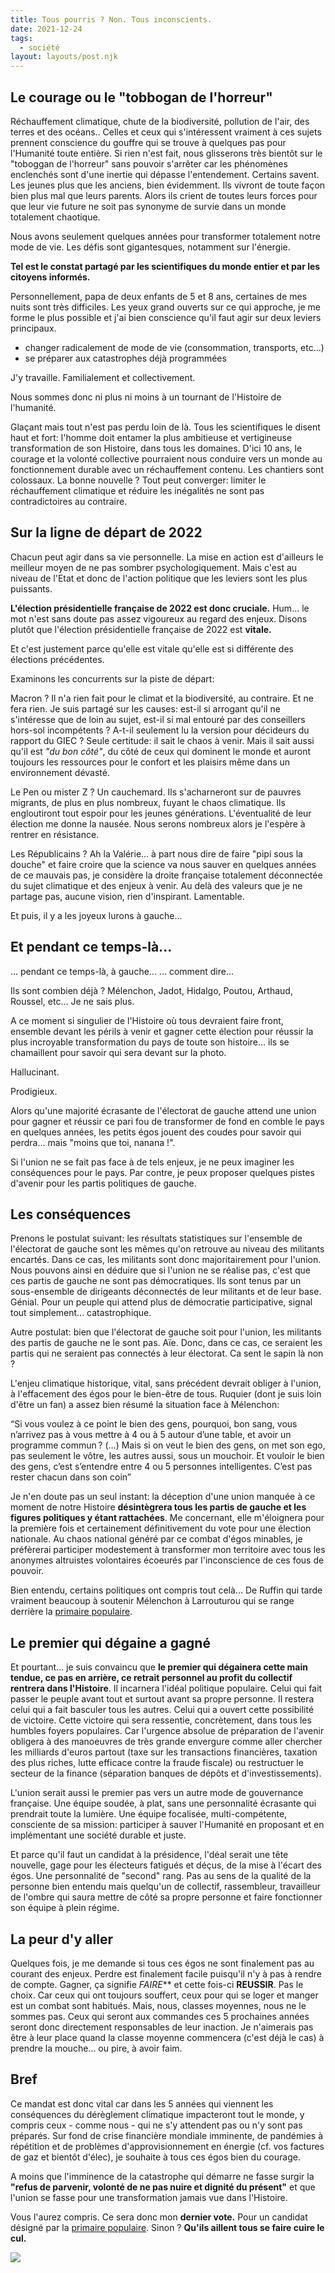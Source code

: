 ```yaml
---
title: Tous pourris ? Non. Tous inconscients.
date: 2021-12-24
tags:
  - société
layout: layouts/post.njk
---
```



## Le courage ou le "tobbogan de l'horreur"

Réchauffement climatique, chute de la biodiversité, pollution de l'air, des terres et des océans..
Celles et ceux qui s'intéressent vraiment à ces sujets prennent conscience du gouffre qui se trouve à quelques pas pour l'Humanité toute entière.
Si rien n'est fait, nous glisserons très bientôt sur le "toboggan de l'horreur" sans pouvoir s'arrêter car les phénomènes enclenchés sont d'une inertie qui dépasse l'entendement.
Certains savent. Les jeunes plus que les anciens, bien évidemment.
Ils vivront de toute façon bien plus mal que leurs parents.
Alors ils crient de toutes leurs forces pour que leur vie future ne soit pas synonyme de survie dans un monde totalement chaotique.

Nous avons seulement quelques années pour transformer totalement notre mode de vie. Les défis sont gigantesques, notamment sur l'énergie.

**Tel est le constat partagé par les scientifiques du monde entier et par les citoyens informés.**

Personnellement, papa de deux enfants de 5 et 8 ans, certaines de mes nuits sont très difficiles. Les yeux grand ouverts sur ce qui approche, je me forme le plus possible et j'ai bien conscience qu'il faut agir sur deux leviers principaux.
- changer radicalement de mode de vie (consommation, transports, etc...)
- se préparer aux catastrophes déjà programmées

J'y travaille. 
Familialement et collectivement.

Nous sommes donc ni plus ni moins à un tournant de l'Histoire de l'humanité.

Glaçant mais tout n'est pas perdu loin de là.
Tous les scientifiques le disent haut et fort: l'homme doit entamer la plus ambitieuse et vertigineuse transformation de son Histoire, dans tous les domaines. D'ici 10 ans, le courage et la volonté collective pourraient nous conduire vers un monde au fonctionnement durable avec un réchauffement contenu. Les chantiers sont colossaux.
La bonne nouvelle ? Tout peut converger: limiter le réchauffement climatique et réduire les inégalités ne sont pas contradictoires au contraire.

## Sur la ligne de départ de 2022

Chacun peut agir dans sa vie personnelle. La mise en action est d'ailleurs le meilleur moyen de ne pas sombrer psychologiquement.
Mais c'est au niveau de l'Etat et donc de l'action politique que les leviers sont les plus puissants.

**L'élection présidentielle française de 2022 est donc cruciale.**
Hum... le mot n'est sans doute pas assez vigoureux au regard des enjeux.
Disons plutôt que l'élection présidentielle française de 2022 est **vitale.**

Et c'est justement parce qu'elle est vitale qu'elle est si différente des élections précédentes.

Examinons les concurrents sur la piste de départ:

Macron ? Il n'a rien fait pour le climat et la biodiversité, au contraire. Et ne fera rien.
Je suis partagé sur les causes: est-il si arrogant qu'il ne s'intéresse que de loin au sujet, est-il si mal entouré par des conseillers hors-sol incompétents ? A-t-il seulement lu la version pour décideurs du rapport du GIEC ?
Seule certitude: il sait le chaos à venir.
Mais il sait aussi qu'il est *"du bon côté"*, du côté de ceux qui dominent le monde et auront toujours les ressources pour le confort et les plaisirs même dans un environnement dévasté.

Le Pen ou mister Z ? Un cauchemard.
Ils s'acharneront sur de pauvres migrants, de plus en plus nombreux, fuyant le chaos climatique. Ils engloutiront tout espoir pour les jeunes générations. L'éventualité de leur élection me donne la nausée. Nous serons nombreux alors je l'espère à rentrer en résistance.

Les Républicains ? Ah la Valérie... à part nous dire de faire "pipi sous la douche" et faire croire que la science va nous sauver en quelques années de ce mauvais pas, je considère la droite française totalement déconnectée du sujet climatique et des enjeux à venir. Au delà des valeurs que je ne partage pas, aucune vision, rien d'inspirant. Lamentable.

Et puis, il y a les joyeux lurons à gauche...

## Et pendant ce temps-là...

... pendant ce temps-là, à gauche...
... comment dire...

Ils sont combien déjà ? Mélenchon, Jadot, Hidalgo, Poutou, Arthaud, Roussel, etc... Je ne sais plus.

A ce moment si singulier de l'Histoire où tous devraient faire front, ensemble devant les périls à venir et gagner cette élection pour réussir la plus incroyable transformation du pays de toute son histoire... ils se chamaillent pour savoir qui sera devant sur la photo.

Hallucinant.

Prodigieux.

Alors qu'une majorité écrasante de l'électorat de gauche attend une union pour gagner et réussir ce pari fou de transformer de fond en comble le pays en quelques années, les petits égos jouent des coudes pour savoir qui perdra... mais "moins que toi, nanana !".

Si l'union ne se fait pas face à de tels enjeux, je ne peux imaginer les conséquences pour le pays. Par contre, je peux proposer quelques pistes d'avenir pour les partis politiques de gauche.

## Les conséquences

Prenons le postulat suivant: les résultats statistiques sur l'ensemble de l'électorat de gauche sont les mêmes qu'on retrouve au niveau des militants encartés. Dans ce cas, les militants sont donc majoritairement pour l'union. Nous pouvons ainsi en déduire que si l'union ne se réalise pas, c'est que ces partis de gauche ne sont pas démocratiques. Ils sont tenus par un sous-ensemble de dirigeants déconnectés de leur militants et de leur base. 
Génial.
Pour un peuple qui attend plus de démocratie participative, signal tout simplement... catastrophique.

Autre postulat: bien que l'électorat de gauche soit pour l'union, les militants des partis de gauche ne le sont pas. Aïe. Donc, dans ce cas, ce seraient les partis qui ne seraient pas connectés à leur électorat. Ca sent le sapin là non ?

L'enjeu climatique historique, vital, sans précédent devrait obliger à l'union, à l'effacement des égos pour le bien-être de tous.
Ruquier (dont je suis loin d'être un fan) a assez bien résumé la situation face à Mélenchon: 

<p class="quote">
“Si vous voulez à ce point le bien des gens, pourquoi, bon sang, vous n’arrivez pas à vous mettre à 4 ou à 5 autour d’une table, et avoir un programme commun ? (…) Mais si on veut le bien des gens, on met son ego, pas seulement le vôtre, les autres aussi, sous un mouchoir. Et vouloir le bien des gens, c’est s’entendre entre 4 ou 5 personnes intelligentes. C’est pas rester chacun dans son coin”
</p>

Je n'en doute pas un seul instant: la déception d'une union manquée à ce moment de notre Histoire **désintègrera tous les partis de gauche et les figures politiques y étant rattachées**. Me concernant, elle m'éloignera pour la première fois et certainement définitivement du vote pour une élection nationale. Au chaos national généré par ce combat d'égos minables, je préfèrerai participer modestement à transformer mon territoire avec tous les anonymes altruistes volontaires écoeurés par l'inconscience de ces fous de pouvoir.

Bien entendu, certains politiques ont compris tout celà... De Ruffin qui tarde vraiment beaucoup à soutenir Mélenchon à Larrouturou qui se range derrière la [primaire populaire](https://primairepopulaire.fr/).

## Le premier qui dégaine a gagné

Et pourtant... je suis convaincu que **le premier qui dégainera cette main tendue, ce pas en arrière, ce retrait personnel au profit du collectif rentrera dans l'Histoire**.
Il incarnera l'idéal politique populaire. Celui qui fait passer le peuple avant tout et surtout avant sa propre personne. Il restera celui qui a fait basculer tous les autres. Celui qui a ouvert cette possibilité de victoire. Cette victoire qui sera ressentie, concrètement, dans tous les humbles foyers populaires.
Car l'urgence absolue de préparation de l'avenir obligera à des manoeuvres de très grande envergure comme aller chercher les milliards d'euros partout (taxe sur les transactions financières, taxation des plus riches, lutte efficace contre la fraude fiscale) ou restructuer le secteur de la finance (séparation banques de dépôts et d'investissements).

L'union serait aussi le premier pas vers un autre mode de gouvernance française. Une équipe soudée, à plat, sans une personnalité écrasante qui prendrait toute la lumière. Une équipe focalisée, multi-compétente, consciente de sa mission: participer à sauver l'Humanité en proposant et en implémentant une société durable et juste.

Et parce qu'il faut un candidat à la présidence, l'déal serait une tête nouvelle, gage pour les électeurs fatigués et déçus, de la mise à l'écart des égos. Une personnalité de "second" rang. Pas au sens de la qualité de la personne bien entendu mais quelqu'un de collectif, rassembleur, travailleur de l'ombre qui saura mettre de côté sa propre personne et faire fonctionner son équipe à plein régime.

## La peur d'y aller

Quelques fois, je me demande si tous ces égos ne sont finalement pas au courant des enjeux. Perdre est finalement facile puisqu'il n'y à pas à rendre de compte.
Gagner, ça signifie *FAIRE*** et cette fois-ci **REUSSIR**. Pas le choix. Car ceux qui ont toujours souffert, ceux pour qui se loger et manger est un combat sont habitués. Mais, nous, classes moyennes, nous ne le sommes pas. Ceux qui seront aux commandes ces 5 prochaines années seront donc directement responsables de leur inaction.
Je n'aimerais pas être à leur place quand la classe moyenne commencera (c'est déjà le cas) à prendre la mouche... ou pire, à avoir faim.

## Bref

Ce mandat est donc vital car dans les 5 années qui viennent les conséquences du dérèglement climatique impacteront tout le monde, y compris ceux - comme nous - qui ne s'y attendent pas ou n'y sont pas préparés.
Sur fond de crise financière mondiale imminente, de pandémies à répétition et de problèmes d'approvisionnement en énergie (cf. vos factures de gaz et bientôt d'élec), je souhaite à tous ces égos bien du courage.

A moins que l'imminence de la catastrophe qui démarre ne fasse surgir la **"refus de parvenir, volonté de ne pas nuire et dignité du présent"** et que l'union se fasse pour une transformation jamais vue dans l'Histoire.

Vous l'aurez compris. Ce sera donc mon **dernier vote.**
Pour un candidat désigné par la [primaire populaire](https://primairepopulaire.fr/).
Sinon ? 
**Qu'ils aillent tous se faire cuire le cul.**

<div class="flex justify-center">
  <a class="no-decoration" href="https://primairepopulaire.fr/"><img class="max-w-lg post-img" src="/static/img/primaire-pop.png"></a>
</div>





